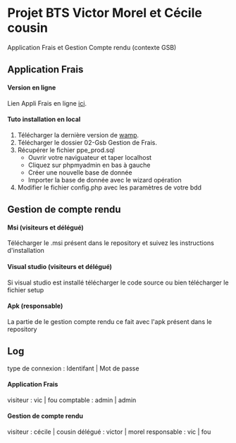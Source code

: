 # Projet BTS Victor Morel et Cécile cousin
Application Frais et Gestion Compte rendu (contexte GSB)

## Application Frais

#### Version en ligne
Lien Appli Frais  en ligne [ici](http://ppe2.kwalys.com).

#### Tuto installation en local
1.  Télécharger la dernière version de [wamp](http://www.wampserver.com).
2.  Télécharger le dossier 02-Gsb Gestion de Frais.
3.  Récupérer le fichier ppe_prod.sql
      *   Ouvrir votre naviguateur et taper localhost
      *   Cliquez sur phpmyadmin en bas à gauche 
      *   Créer une nouvelle base de donnée
      *   Importer la base de donnée avec le wizard opération
4.  Modifier le fichier config.php avec les paramètres de votre bdd

## Gestion de compte rendu

#### Msi (visiteurs et délégué)
Télécharger le .msi présent dans le repository et suivez les instructions d'installation

#### Visual studio (visiteurs et délégué)
Si visual studio est installé télécharger le code source ou bien télécharger le fichier setup

#### Apk (responsable)
La partie de le gestion compte rendu ce fait avec l'apk présent dans le repository

## Log 
type de connexion : Identifant | Mot de passe
#### Application Frais

visiteur : vic | fou
comptable : admin | admin

#### Gestion de compte rendu

visiteur : cécile | cousin
délégué : victor | morel
responsable : vic | fou
